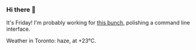 ### Hi there :wave:

It's Friday! I'm probably working for [this bunch](https://github.com/kohofinancial), polishing a command line interface.

Weather in Toronto: haze, at +23°C.
